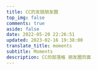 ```yaml
---
title: CC的友链朋友圈
top_img: false
comments: true
aside: false
date: 2022-05-20 22:26:51
updated: 2023-02-16 19:38:00
translate_title: moments
subtitle: Moments
description: CC的部落格 朋友圈页面
---
```


<div id="hexo-circle-of-friends-root"></div>
<script>
    let UserConfig = {
        // 填写你的api地址
        private_api_url: 'https://moments.ccknbc.cc/',
        // 初始加载几篇文章
        page_init_number: 20,
        // 点击加载更多时，一次最多加载几篇文章，默认10
        page_turning_number: 10,
        // 头像加载失败时，默认头像地址
        error_img: 'https://sdn.geekzu.org/avatar/57d8260dfb55501c37dde588e7c3852c',
        // 进入页面时第一次的排序规则
        sort_rule: 'created',
        // 本地文章缓存数据过期时间（天）
        expire_days: 1,
    }
</script>
<script type="text/javascript" src="https://cdn1.tianli0.top/npm/fcircle-theme-yyyz/dist/fcircle.min.js"></script>